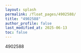 ```yaml
---
layout: splash
permalink: /float_pages/4902588/
title: "4902588"
author_profile: false
last_modified_at: 2025-06-13
toc: false
---
```

 
4902588
